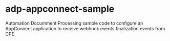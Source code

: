 # adp-appconnect-sample
Automation Documment Processing sample code to configure an AppConnect application to receive webhook events finalization events from CPE
